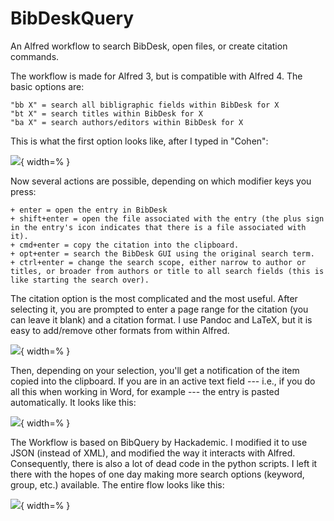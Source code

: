 # BibDeskQuery

An Alfred workflow to search BibDesk, open files, or create citation commands. 

The workflow is made for Alfred 3, but is compatible with Alfred 4. The basic options are:

    "bb X" = search all bibligraphic fields within BibDesk for X
    "bt X" = search titles within BibDesk for X
    "ba X" = search authors/editors within BibDesk for X

This is what the first option looks like, after I typed in "Cohen":

![]({{site.url}}/images/2016-06-06-searching-bibdesk-1.png){ width=% }

Now several actions are possible, depending on which modifier keys you press:

    + enter = open the entry in BibDesk
    + shift+enter = open the file associated with the entry (the plus sign in the entry's icon indicates that there is a file associated with it).
    + cmd+enter = copy the citation into the clipboard.
    + opt+enter = search the BibDesk GUI using the original search term.
    + ctrl+enter = change the search scope, either narrow to author or titles, or broader from authors or title to all search fields (this is like starting the search over).


The citation option is the most complicated and the most useful. After selecting it, you are prompted to enter a page range for the citation (you can leave it blank) and a citation format. I use Pandoc and LaTeX, but it is easy to add/remove other formats from within Alfred.

![]({{site.url}}/images/2016-06-06-searching-bibdesk-2.jpg){ width=% }

Then, depending on your selection, you'll get a notification of the item copied into the clipboard. If you are in an active text field --- i.e., if you do all this when working in Word, for example --- the entry is pasted automatically. It looks like this:

![]({{site.url}}/images/2016-06-06-searching-bibdesk-3.png){ width=% }

The Workflow is based on BibQuery by Hackademic. I modified it to use JSON (instead of XML), and modified the way it interacts with Alfred. Consequently, there is also a lot of dead code in the python scripts. I left it there with the hopes of one day making more search options (keyword, group, etc.) available. The entire flow looks like this:

![]({{site.url}}/images/2016-06-06-searching-bibdesk-4.jpg){ width=% }
